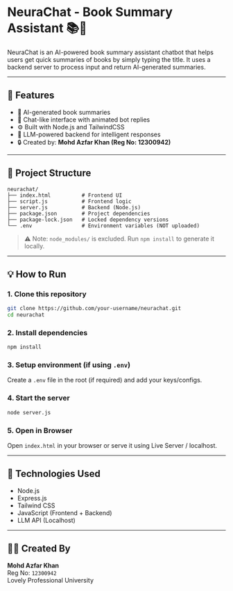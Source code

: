 
# NeuraChat - Book Summary Assistant 📚🤖

NeuraChat is an AI-powered book summary assistant chatbot that helps users get quick summaries of books by simply typing the title. It uses a backend server to process input and return AI-generated summaries.

---

## 🚀 Features

- 📖 AI-generated book summaries
- 💬 Chat-like interface with animated bot replies
- ⚙️ Built with Node.js and TailwindCSS
- 🧠 LLM-powered backend for intelligent responses
- 🔒 Created by: **Mohd Azfar Khan (Reg No: 12300942)**

---

## 📁 Project Structure

```
neurachat/
├── index.html          # Frontend UI
├── script.js           # Frontend logic
├── server.js           # Backend (Node.js)
├── package.json        # Project dependencies
├── package-lock.json   # Locked dependency versions
└── .env                # Environment variables (NOT uploaded)
```

> ⚠️ Note: `node_modules/` is excluded. Run `npm install` to generate it locally.

---

## 💡 How to Run

### 1. Clone this repository

```bash
git clone https://github.com/your-username/neurachat.git
cd neurachat
```

### 2. Install dependencies

```bash
npm install
```

### 3. Setup environment (if using `.env`)

Create a `.env` file in the root (if required) and add your keys/configs.

### 4. Start the server

```bash
node server.js
```

### 5. Open in Browser

Open `index.html` in your browser or serve it using Live Server / localhost.

---

## 📌 Technologies Used

- Node.js
- Express.js
- Tailwind CSS
- JavaScript (Frontend + Backend)
- LLM API (Localhost)

---

## 🧑‍💻 Created By

**Mohd Azfar Khan**  
Reg No: `12300942`  
Lovely Professional University
